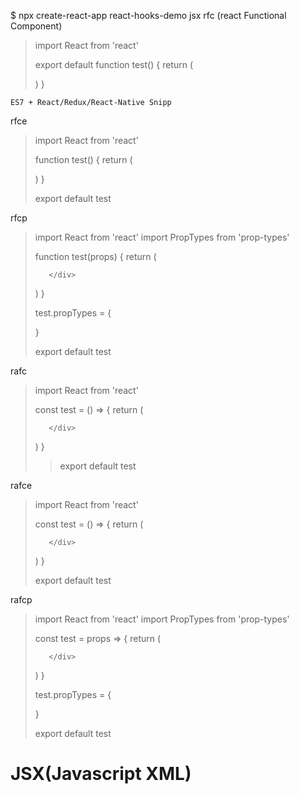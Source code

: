 $ npx create-react-app react-hooks-demo
jsx
rfc (react Functional Component)

>   import React from 'react'
>
>   export default function test() {
>   return (
>    <div>
>      
>    </div>
>      )
>    }


    ES7 + React/Redux/React-Native Snipp

rfce

>    import React from 'react'
>
>    function test() {
>    return (
>    <div>
>      
>    </div>
>    )
>    }
>
>    export default test

rfcp
>
>    import React from 'react'
>    import PropTypes from 'prop-types'
>
>    function test(props) {
>    return (
>        <div>
>        
>        </div>
>    )
>    }
>
>    test.propTypes = {
>
>    }
>
>    export default test

rafc 

>    import React from 'react'
>
>    const test = () => {
>    return (
>        <div>
>        
>        </div>
>    )
>    }
>
>    >export default test

rafce

>    import React from 'react'
>
>    const test = () => {
>    return (
>        <div>
>        
>        </div>
>    )
>    }
>
>    export default test

rafcp

>    import React from 'react'
>    import PropTypes from 'prop-types'
>
>    const test = props => {
>    return (
>        <div>
>            
>        </div>
>    )
>    }
>
>    test.propTypes = {
>
>    }
>
>    export default test

# JSX(Javascript XML)
